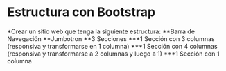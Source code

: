 # Estructura con Bootstrap
*Crear un sitio web que tenga la siguiente estructura:
**Barra de Navegación
**Jumbotron
**3 Secciones
***1 Sección con 3 columnas (responsiva y transformarse en 1 columna)
***1 Sección con 4 columnas (responsiva y transformarse a 2 columnas y luego a 1)
***1 Sección con 1 columna